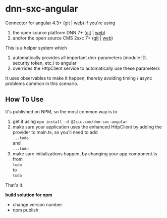 # dnn-sxc-angular
Connector for angular 4.3+ ([git](https://github.com/angular/angular) | [web](https://angular.io/)) if you're using
1. the open source platform DNN 7+ ([git](https://github.com/dnnsoftware/Dnn.Platform) | [web](http://dnnsoftware.com/)) 
1. and/or the open source CMS 2sxc 7+ ([git](https://github.com/2sic/2sxc/) | [web](https://2sxc.org/)) 

This is a helper system which
1. automatically provides all important dnn-parameters (module ID, security token, etc.) to angular
2. overrides the HttpClient service to automatically use these parameters

It uses observables to make it happen, thereby avoiding timing / async problems common in this scenario. 

## How To Use
It's published on NPM, so the most common way is to 

1. get it using `npm install -d @2sic.com/dnn-sxc-angular`
1. make sure your application uses the enhanced HttpClient by adding the provider to main.ts, so you'll need to add  
`...todo`  
and  
`...todo`
1. make sure initializations happen, by changing your app.component.ts from  
`todo`  
to  
`todo`

That's it. 




**build solution for npm**
- change version number
- npm publish
